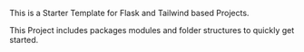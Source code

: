 This is a Starter Template for Flask and Tailwind based Projects. 

This Project includes packages modules and folder structures to quickly get started. 
